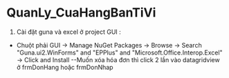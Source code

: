 # QuanLy_CuaHangBanTiVi
1) Cài đặt guna và excel ở project GUI : 
 - Chuột phải GUI -> Manage NuGet Packages -> Browse -> Search "Guna.ui2.WinForms" and "EPPlus" and "Microsoft.Office.Interop.Excel" -> Click and Install
--Muốn xóa hóa đơn thì click 2 lần vào datagridview ở frmDonHang hoặc frmDonNhap
